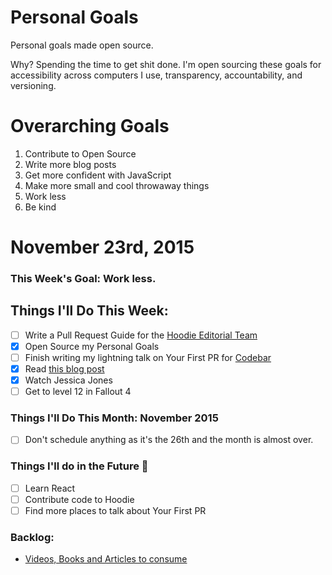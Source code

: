 Personal Goals
==============

Personal goals made open source.

Why? Spending the time to get shit done. I'm open sourcing these goals for accessibility across computers I use, transparency, accountability, and versioning.

# Overarching Goals
1. Contribute to Open Source
2. Write more blog posts
3. Get more confident with JavaScript
4. Make more small and cool throwaway things
5. Work less
6. Be kind

# November 23rd, 2015

### This Week's Goal: Work less.

## Things I'll Do This Week:
- [ ] Write a Pull Request Guide for the [Hoodie Editorial Team](http://github.com/hoodiehq/editorial)
- [x] Open Source my Personal Goals
- [ ] Finish writing my lightning talk on Your First PR for [Codebar](http://ti.to/codebar/24-pull-requests-2015)
- [x] Read [this blog post](http://una.github.io/personal-goals-guide/)
- [x] Watch Jessica Jones
- [ ] Get to level 12 in Fallout 4

### Things I'll Do This Month: November 2015
- [ ] Don't schedule anything as it's the 26th and the month is almost over.

### Things I'll do in the Future :rocket:

- [ ] Learn React
- [ ] Contribute code to Hoodie
- [ ] Find more places to talk about Your First PR

### Backlog:
- [Videos, Books and Articles to consume](https://github.com/Charlotteis/personal-goals/tree/master/content-list)
